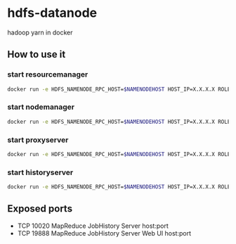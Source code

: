 # hdfs-datanode

hadoop yarn in docker

## How to use it

### start resourcemanager

```bash
docker run -e HDFS_NAMENODE_RPC_HOST=$NAMENODEHOST HOST_IP=X.X.X.X ROLE=resourcemanager -v /data/tmp/hadoop:/tmp/hadoop -p10020:10020 -p19888:19888 --name resourcemanager -d 2breakfast/hadoop:2.7.3-yarn
```

### start nodemanager

```bash
docker run -e HDFS_NAMENODE_RPC_HOST=$NAMENODEHOST HOST_IP=X.X.X.X ROLE=nodemanager -v /data/tmp/hadoop:/tmp/hadoop -p10020:10020 -p19888:19888 --name nodemanager -d 2breakfast/hadoop:2.7.3-yarn
```

### start proxyserver

```bash
docker run -e HDFS_NAMENODE_RPC_HOST=$NAMENODEHOST HOST_IP=X.X.X.X ROLE=proxyserver -v /data/tmp/hadoop:/tmp/hadoop -p10020:10020 -p19888:19888 --name proxyserver -d 2breakfast/hadoop:2.7.3-yarn
```

### start historyserver

```bash
docker run -e HDFS_NAMENODE_RPC_HOST=$NAMENODEHOST HOST_IP=X.X.X.X ROLE=historyserver -v /data/tmp/hadoop:/tmp/hadoop -p10020:10020 -p19888:19888 --name proxyserver -d 2breakfast/hadoop:2.7.3-yarn
```

## Exposed ports

* TCP 10020 MapReduce JobHistory Server host:port
* TCP 19888 MapReduce JobHistory Server Web UI host:port
